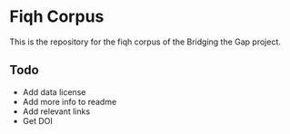 # Fiqh Corpus

This is the repository for the fiqh corpus of the Bridging the Gap project.

## Todo

* Add data license
* Add more info to readme
* Add relevant links
* Get DOI
